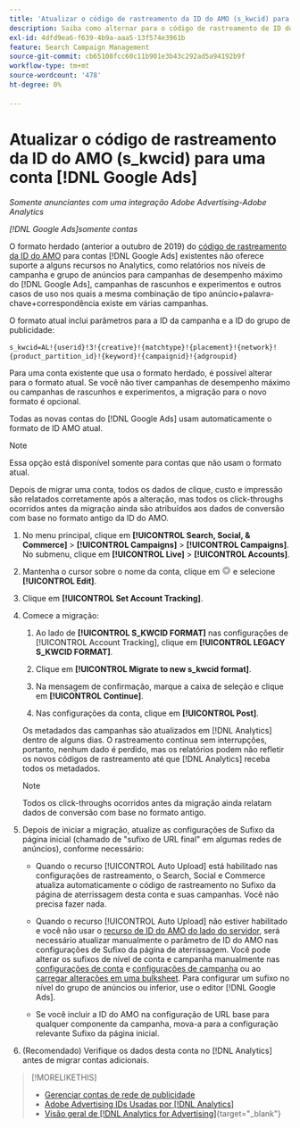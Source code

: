 ```yaml
---
title: 'Atualizar o código de rastreamento da ID do AMO (s_kwcid) para uma conta  [!DNL Google Ads] '
description: Saiba como alternar para o código de rastreamento de ID do AMO mais recente para uma conta do  [!DNL Google Ads] .
exl-id: 4dfd9ea6-f639-4b9a-aaa5-13f574e3961b
feature: Search Campaign Management
source-git-commit: cb65108fcc60c11b901e3b43c292ad5a94192b9f
workflow-type: tm+mt
source-wordcount: '478'
ht-degree: 0%

---
```


# Atualizar o código de rastreamento da ID do AMO (s_kwcid) para uma conta [!DNL Google Ads]

*Somente anunciantes com uma integração Adobe Advertising-Adobe Analytics*

*[!DNL Google Ads]somente contas*

O formato herdado (anterior a outubro de 2019) do [código de rastreamento da ID do AMO](/help/integrations/analytics/ids.md#amo-id-formats) para contas [!DNL Google Ads] existentes não oferece suporte a alguns recursos no Analytics, como relatórios nos níveis de campanha e grupo de anúncios para campanhas de desempenho máximo do [!DNL Google Ads], campanhas de rascunhos e experimentos e outros casos de uso nos quais a mesma combinação de tipo anúncio+palavra-chave+correspondência existe em várias campanhas.

O formato atual inclui parâmetros para a ID da campanha e a ID do grupo de publicidade:

```
s_kwcid=AL!{userid}!3!{creative}!{matchtype}!{placement}!{network}!{product_partition_id}!{keyword}!{campaignid}!{adgroupid}
```

Para uma conta existente que usa o formato herdado, é possível alterar para o formato atual. Se você não tiver campanhas de desempenho máximo ou campanhas de rascunhos e experimentos, a migração para o novo formato é opcional.

Todas as novas contas do [!DNL Google Ads] usam automaticamente o formato de ID AMO atual.

>[!NOTE]
>
>Essa opção está disponível somente para contas que não usam o formato atual.
>
>Depois de migrar uma conta, todos os dados de clique, custo e impressão são relatados corretamente após a alteração, mas todos os click-throughs ocorridos antes da migração ainda são atribuídos aos dados de conversão com base no formato antigo da ID do AMO.

1. No menu principal, clique em **[!UICONTROL Search, Social, & Commerce]** \> **[!UICONTROL Campaigns]** \> **[!UICONTROL Campaigns]**. No submenu, clique em **[!UICONTROL Live]** \> **[!UICONTROL Accounts]**.

1. Mantenha o cursor sobre o nome da conta, clique em ![ícone de seta suspensa](/help/search-social-commerce/assets/arrow-dropdown-menu.png) e selecione **[!UICONTROL Edit]**.

1. Clique em **[!UICONTROL Set Account Tracking]**.

1. Comece a migração:

   1. Ao lado de **[!UICONTROL S_KWCID FORMAT]** nas configurações de [!UICONTROL Account Tracking], clique em **[!UICONTROL LEGACY S_KWCID FORMAT]**.

   1. Clique em **[!UICONTROL Migrate to new s_kwcid format]**.

   1. Na mensagem de confirmação, marque a caixa de seleção e clique em **[!UICONTROL Continue]**.

   1. Nas configurações da conta, clique em **[!UICONTROL Post]**.

   Os metadados das campanhas são atualizados em [!DNL Analytics] dentro de alguns dias. O rastreamento continua sem interrupções, portanto, nenhum dado é perdido, mas os relatórios podem não refletir os novos códigos de rastreamento até que [!DNL Analytics] receba todos os metadados.

   >[!NOTE]
   >
   >Todos os click-throughs ocorridos antes da migração ainda relatam dados de conversão com base no formato antigo.

1. Depois de iniciar a migração, atualize as configurações de Sufixo da página inicial (chamado de &quot;sufixo de URL final&quot; em algumas redes de anúncios), conforme necessário:

   * Quando o recurso [!UICONTROL Auto Upload] está habilitado nas configurações de rastreamento, o Search, Social e Commerce atualiza automaticamente o código de rastreamento no Sufixo da página de aterrissagem desta conta e suas campanhas. Você não precisa fazer nada.

   * Quando o recurso [!UICONTROL Auto Upload] não estiver habilitado e você não usar o [recurso de ID do AMO do lado do servidor](/help/integrations/analytics/ids.md#amo-id-formats), será necessário atualizar manualmente o parâmetro de ID do AMO nas configurações de Sufixo da página de aterrissagem. Você pode alterar os sufixos de nível de conta e campanha manualmente nas [configurações de conta](/help/search-social-commerce/campaign-management/accounts/ad-network-account-manage.md) e [configurações de campanha](/help/search-social-commerce/campaign-management/campaigns/campaign-settings-google.md) ou ao [carregar alterações em uma bulksheet](/help/search-social-commerce/campaign-management/bulksheets/bulksheet-upload.md). Para configurar um sufixo no nível do grupo de anúncios ou inferior, use o editor [!DNL Google Ads].

   * Se você incluir a ID do AMO na configuração de URL base para qualquer componente da campanha, mova-a para a configuração relevante Sufixo da página inicial.

1. (Recomendado) Verifique os dados desta conta no [!DNL Analytics] antes de migrar contas adicionais.

>[!MORELIKETHIS]
>
>* [Gerenciar contas de rede de publicidade](ad-network-account-manage.md)
>* [Adobe Advertising IDs Usadas por [!DNL Analytics]](/help/integrations/analytics/ids.md)
>* [Visão geral de [!DNL Analytics for Advertising]](https://experienceleague.adobe.com/docs/advertising/integrations/home.html){target="_blank"}
